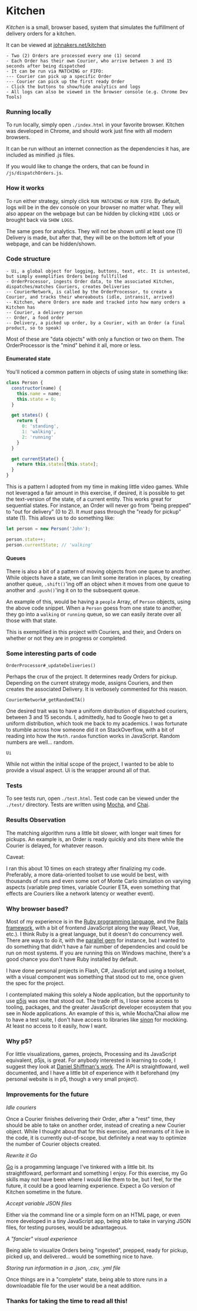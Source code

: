 # Kitchen

_Kitchen_ is a small, browser based, system that simulates the fulfillment of delivery orders for a kitchen.

It can be viewed at [johnakers.net/kitchen](https://johnakers.net/kitchen)

```
- Two (2) Orders are processed every one (1) second
- Each Order has their own Courier, who arrive between 3 and 15 seconds after being dispatched
- It can be run via MATCHING or FIFO:
--- Courier can pick up a specific Order
--- Courier can pick up the first ready Order
- Click the buttons to show/hide analytics and logs
- All logs can also be viewed in the browser console (e.g. Chrome Dev Tools)
```

### Running locally

To run locally, simply open `./index.html` in your favorite browser. Kitchen was developed in Chrome,
and should work just fine with all modern browsers.

It can be run without an internet connection as the dependencies it has, are included as minified .js
files.

If you would like to change the orders, that can be found in `/js/dispatchOrders.js`.

### How it works

To run either strategy, simply click `RUN MATCHING` or `RUN FIFO`. By default, logs will be in the
dev console on your browser no matter what. They will also appear on the webpage but can be hidden
by clicking `HIDE LOGS` or brought back via `SHOW LOGS`.

The same goes for analytics. They will not be shown until at least one (1) Delivery is made, but after
that, they will be on the bottom left of your webpage, and can be hidden/shown.

### Code structure

```
- Ui, a global object for logging, buttons, text, etc. It is untested, but simply exemplifies Orders being fullfilled
- OrderProcessor, ingests Order data, to the associated Kitchen, dispatches/matches Couriers, creates Deliveries
-- CourierNetwork, is called by the OrderProcessor, to create a Courier, and tracks their whereabouts (idle, intransit, arrived)
-- Kitchen, where Orders are made and tracked into how many orders a Kitchen has
-- Courier, a delivery person
-- Order, a food order
-- Delivery, a picked up order, by a Courier, with an Order (a final product, so to speak)
```

Most of these are "data objects" with only a function or two on them. The OrderProcessor is the "mind" behind it all, more or less.

#### Enumerated state

You'll noticed a common pattern in objects of using state in something like:

```js
class Person {
  constructor(name) {
    this.name = name;
    this.state = 0;
  }

  get states() {
    return {
      0: 'standing',
      1: 'walking',
      2: 'running'
    }
  }

  get currentState() {
    return this.states[this.state];
  }
}
```

This is a pattern I adopted from my time in making little video games. While not leveraged a fair amount
in this exercise, if desired, it is possible to get the text-version of the state, of a current entity.
This works great for sequential states. For instance, an Order will never go from "being prepped" to
"out for delivery" (0 to 2). It *must* pass through the "ready for pickup" state (1). This allows us to do
something like:

```js
let person = new Person('John');

person.state++;
person.currentState; // 'walking'
```

#### Queues

There is also a bit of a pattern of moving objects from one queue to another. While objects have a
state, we can limit some iteration in places, by creating another queue, `.shift()`'ing off an object
when it moves from one queue to another and `.push()`'ing it on to the subsequent queue.

An example of this, would be having a `people` Array, of `Person` objects, using the above code snippet.
When a `Person` goess from one state to another, they go into a `walking` or `running` queue, so we can
easily iterate over all those with that state.

This is exemplified in this project with Couriers, and their, and Orders on whether or not they are in
progress or completed.

### Some interesting parts of code

`OrderProcessor#_updateDeliveries()`

Perhaps the crux of the project. It determines ready Orders for pickup. Depending on the current
strategy mode, assigns Couriers, and then creates the associated Delivery. It is verbosely commented
for this reason.

`CourierNetwork#_getRandomETA()`

One desired trait was to have a uniform distribution of dispatched couriers, between 3 and 15 seconds.
I, admittedly, had to Google hwo to get a uniform distribution, which took me back to my academics. I
was fortunate to stumble across how someone did it on StackOverflow, with a bit of reading into how the
`Math.random` function works in JavaScript. Random numbers are well... random.

`Ui`

While not within the initial scope of the project, I wanted to be able to provide a visual aspect.
Ui is the wrapper around all of that.

### Tests

To see tests run, open `./test.html`. Test code can be viewed under the `./test/` directory. Tests are
written using [Mocha](https://mochajs.org/#running-mocha-in-the-browser), and [Chai](https://www.chaijs.com/).

### Results Observation

The matching algorithm runs a little bit slower, with longer wait times for pickups. An example is,
an Order is ready quickly and sits there while the Courier is delayed, for whatever reason.

Caveat:

I ran this about 10 times on each strategy after finalizing my code. Preferably, a more data-oriented
toolset to use would be best, with thousands of runs and even some sort of Monte Carlo simulation on
varying aspects (variable prep times, variable Courier ETA, even something that effects are Couriers
like a network latency or weather event).

### Why browser based?

Most of my experience is in the [Ruby programming language](https://www.ruby-lang.org/en/), and the
[Rails framework](https://rubyonrails.org/), with a bit of frontend JavaScript along the way (React, Vue, etc.).
I think Ruby is a great language, but it doesn't do concurrency well. There are ways to do it, with
the [parallel gem](https://github.com/grosser/parallel) for instance, but I wanted to do something
that didn't have a fair number of dependencies and could be run on most systems. If you are running
this on Windows machine, there's a good chance you don't have Ruby installed by default.

I have done personal projects in Flash, C#, JavaScript and using a toolset, with a visual component
was something that stood out to me, once given the spec for the project.

I contemplated making this solely a Node application, but the opportunity to use [p5js](https://p5js.org/)
was one that stood out. The trade off is, I lose some access to tooling, packages, and the greater
JavaScript developer ecosystem that you see in Node applications.
An example of this is, while Mocha/Chai allow me to have a test suite, I don't have access to libraries like [sinon](https://sinonjs.org/) for mockking. At least no access to it easily, how I want.

### Why p5?

For little visualizations, games, projects, Processing and its JavaScript equivalent, p5js, is great.
For anybody interested in learning to code, I suggest they look at [Daniel Shiffman's work](https://www.youtube.com/c/TheCodingTrain/videos). The API is straightfoward, well documented, and I have a little
bit of experience with it beforehand (my personal website is in p5, though a very small project).

### Improvements for the future

_Idle couriers_

Once a Courier finishes delivering their Order, after a "rest" time, they should be able to take on
another order, instead of creating a new Courier object. While I thought about that for this exercise, and
remnants of it live in the code, it is currently out-of-scope, but definitely a neat way to optimize
the number of Courier objects created.

_Rewrite it Go_

[Go](https://go.dev/) is a progamming language I've tinkered with a little bit. Its straightfoward, performant
and something I enjoy. For this exercise, my Go skills may not have been where I would like them to be,
but I feel, for the future, it could be a good learning experience. Expect a Go version of Kitchen sometime
in the future.

_Accept variable JSON files_

Either via the command line or a simple form on an HTML page, or even more developed in a tiny JavaScript
app, being able to take in varying JSON files, for testing puroses, would be advantageous.

_A "fancier" visual experience_

Being able to visualize Orders being "ingested", prepped, ready for pickup, picked up, and delivered...
would be something nice to have.

_Storing run information in a .json, .csv, .yml file_

Once things are in a "complete" state, being able to store runs in a downloadable file for the user
would be a neat addition.

### Thanks for taking the time to read all this!
